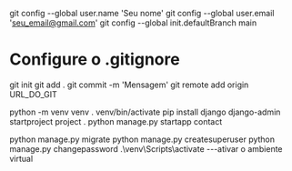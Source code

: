 git config --global user.name 'Seu nome'
git config --global user.email 'seu_email@gmail.com'
git config --global init.defaultBranch main
# Configure o .gitignore
git init
git add .
git commit -m 'Mensagem'
git remote add origin URL_DO_GIT

python -m venv venv
. venv/bin/activate
pip install django
django-admin startproject project .
python manage.py startapp contact

python manage.py migrate
python manage.py createsuperuser
python manage.py changepassword 
.\venv\Scripts\activate ---ativar o ambiente virtual